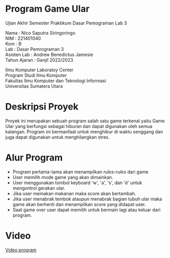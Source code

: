 # Program Game Ular  
Ujian Akhir Semester Praktikum Dasar Pemograman Lab 3

Nama : Nico Saputra Siringoringo  
NIM : 221401040   
Kom : B  
Lab : Dasar Pemrograman 3  
Asisten Lab : Andrew Benedictus Jamesie  
Tahun Ajaran : Ganjil 2022/2023

Ilmu Komputer Laboratoy Center  
Program Studi Ilmu Komputer  
Fakultas Ilmu Komputer dan Teknologi Informasi  
Universitas Sumatera Utara


# Deskripsi Proyek  
Proyek ini merupakan sebuah program salah satu game terkenal yaitu Game Ular yang berfungsi sebagai hiburan dan dapat digunakan oleh semua kalangan. Program ini bermanfaat untuk menghibur di waktu senggang dan juga dapat digunakan untuk menghilangkan stres.


# Alur Program
- Program pertama-tama akan menampilkan *rules-rules* dari game 
- User memilih mode game yang akan dimainkan.
- User menggunakan tombol keyboard 'w', 'a', 's', dan 'd' untuk mengontrol gerakan ular.
- Jika user memakan makanan maka score akan bertambah.
- Jika user menabrak tembok ataupun menabrak bagian tubuh ular maka game akan berhenti dan menampilkan score yang didapat user.
- Saat game over user dapat memilih untuk bermain lagi atau keluar dari program.


# Video
[Video program](https://youtu.be/60QNFbaHQTc)